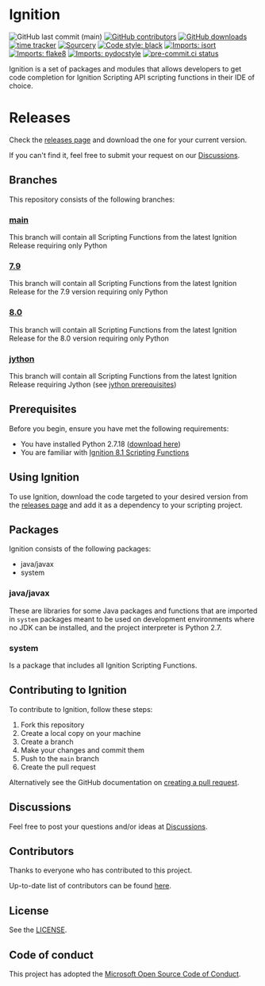 # Ignition
<!--- Badges --->
![GitHub last commit (main)](https://img.shields.io/github/last-commit/thecesrom/Ignition/main)
[![GitHub contributors](https://img.shields.io/github/contributors/thecesrom/Ignition)](https://github.com/thecesrom/Ignition/graphs/contributors)
[![GitHub downloads](https://img.shields.io/github/downloads/thecesrom/Ignition/total)](https://github.com/thecesrom/Ignition/releases)
[![time tracker](https://wakatime.com/badge/github/thecesrom/Ignition.svg)](https://wakatime.com/badge/github/thecesrom/Ignition)
[![Sourcery](https://img.shields.io/badge/Sourcery-enabled-brightgreen)](https://sourcery.ai)
[![Code style: black](https://img.shields.io/badge/code%20style-black-000000.svg)](https://github.com/psf/black)
[![Imports: isort](https://img.shields.io/badge/%20imports-isort-%231674b1?style=flat&labelColor=ef8336)](https://pycqa.github.io/isort/)
[![Imports: flake8](https://img.shields.io/badge/%20imports-flake8-%231674b1?style=flat&labelColor=ef8336)](https://flake8.pycqa.org/en/latest/)
[![Imports: pydocstyle](https://img.shields.io/badge/%20imports-pydocstyle-%231674b1?style=flat&labelColor=ef8336)](https://www.pydocstyle.org/en/stable/)
[![pre-commit.ci status](https://results.pre-commit.ci/badge/github/thecesrom/Ignition/main.svg)](https://results.pre-commit.ci/latest/github/thecesrom/Ignition/main)

Ignition is a set of packages and modules that allows developers to get code completion for Ignition Scripting API scripting functions in their IDE of choice.

# Releases

Check the [releases page](https://github.com/thecesrom/Ignition/releases) and download the one for your current version.

If you can't find it, feel free to submit your request on our [Discussions](https://github.com/thecesrom/Ignition/discussions).

## Branches

This repository consists of the following branches:

### [main](https://github.com/thecesrom/Ignition/tree/main)
This branch will contain all Scripting Functions from the latest Ignition Release requiring only Python

### [7.9](https://github.com/thecesrom/Ignition/tree/7.9)
This branch will contain all Scripting Functions from the latest Ignition Release for the 7.9 version requiring only Python

### [8.0](https://github.com/thecesrom/Ignition/tree/8.0)
This branch will contain all Scripting Functions from the latest Ignition Release for the 8.0 version requiring only Python

### [jython](https://github.com/thecesrom/Ignition/tree/jython)
This branch will contain all Scripting Functions from the latest Ignition Release requiring Jython (see [jython prerequisites](https://github.com/thecesrom/Ignition/tree/jython#prerequisites))

## Prerequisites

Before you begin, ensure you have met the following requirements:
* You have installed Python 2.7.18 ([download here](https://www.python.org/downloads/release/python-2718/))
* You are familiar with [Ignition 8.1 Scripting Functions](https://docs.inductiveautomation.com/display/DOC81/Scripting+Functions)

## Using Ignition

To use Ignition, download the code targeted to your desired version from the [releases page](https://github.com/thecesrom/Ignition/releases) and add it as a dependency to your scripting project.

## Packages

Ignition consists of the following packages:

* java/javax
* system

### java/javax

These are libraries for some Java packages and functions that are imported in `system` packages meant to be used on development environments where no JDK can be installed, and the project interpreter is Python 2.7.

### system

Is a package that includes all Ignition Scripting Functions.

## Contributing to Ignition

To contribute to Ignition, follow these steps:

1. Fork this repository
2. Create a local copy on your machine
3. Create a branch
4. Make your changes and commit them
5. Push to the `main` branch
6. Create the pull request

Alternatively see the GitHub documentation on [creating a pull request](https://help.github.com/en/github/collaborating-with-issues-and-pull-requests/creating-a-pull-request).

## Discussions

Feel free to post your questions and/or ideas at [Discussions](https://github.com/thecesrom/incendium/discussions).

## Contributors

Thanks to everyone who has contributed to this project.

Up-to-date list of contributors can be found [here](https://github.com/thecesrom/Ignition/graphs/contributors).

## License

See the [LICENSE](https://github.com/thecesrom/Ignition/blob/HEAD/LICENSE).


## Code of conduct

This project has adopted the [Microsoft Open Source Code of Conduct](https://opensource.microsoft.com/codeofconduct/).
